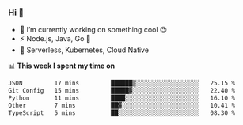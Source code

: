 ### Hi 👋

<!--
**nodejh/nodejh** is a ✨ _special_ ✨ repository because its `README.md` (this file) appears on your GitHub profile.

Here are some ideas to get you started:

- 🔭 I’m currently working on ...
- 🌱 I’m currently learning ...
- 👯 I’m looking to collaborate on ...
- 🤔 I’m looking for help with ...
- 💬 Ask me about ...
- 📫 How to reach me: ...
- 😄 Pronouns: ...
- ⚡ Fun fact: ...
-->

- 🔭 I’m currently working on something cool :wink:
- ⚡ Node.js, Java, Go :thought_balloon:
- 🤖 Serverless, Kubernetes, Cloud Native

📊 **This week I spent my time on**

<!--START_SECTION:waka-->

```txt
JSON         17 mins         ██████▒░░░░░░░░░░░░░░░░░░   25.15 %
Git Config   15 mins         █████▓░░░░░░░░░░░░░░░░░░░   22.40 %
Python       11 mins         ████░░░░░░░░░░░░░░░░░░░░░   16.10 %
Other        7 mins          ██▓░░░░░░░░░░░░░░░░░░░░░░   10.41 %
TypeScript   5 mins          ██░░░░░░░░░░░░░░░░░░░░░░░   08.30 %
```

<!--END_SECTION:waka-->


<!--
:traffic_light: **Visitors**

![visitors](https://visitor-badge.glitch.me/badge?page_id=nodejh.nodejh)
-->
